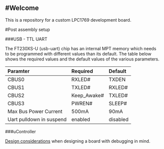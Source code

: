 #Welcome
---

This is a repository for a custom LPC1769 development board.

#Post assembly setup

###USB - TTL UART

The FT230XS-U (usb-uart) chip has an internal MPT memory which needs to be programmed with different values than its default. The table below shows the required values and the default values of the various parameters. 

| Paramter | Required  | Default |
|:---------|:----------|:--------|
| CBUS0  | RXLED# | TXDEN |
| CBUS1  | TXLED# | RXLED# |
| CBUS2  | Keep_Awake# | TXLED# |
| CBUS3  | PWREN# | SLEEP# |
| Max Bus Power Current | 500mA | 90mA |
| Uart pulldown in suspend | enabled | disabled |

###uController

 [Design considerations](https://community.nxp.com/message/630601) when designing a board with debugging in mind.
